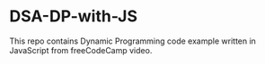 # DSA-DP-with-JS

This repo contains Dynamic Programming code example written in JavaScript from freeCodeCamp video.
